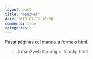 ```yaml
---
layout: post
title: "man2web"
date: 2013-07-13 16:50
comments: true
categories: 
---
```

Pasar páginas del manual a formato html.

>$ man2web ifconfig > ifconfig.html

